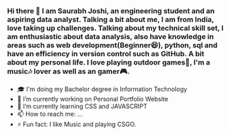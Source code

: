 ### Hi there 👋  I am Saurabh Joshi, an engineering student and an aspiring data analyst. Talking a bit about me, I am from India, love taking up challenges. Talking about my technical skill set, I am enthusiastic about data analysis, also have knowledge in areas such as web development(Beginner😆), python, sql and have an efficiency in version control such as GitHub. A bit about my personal life. I love playing outdoor games🏸, I'm a music🎶 lover as well as an gamer🎮.

- 🎓 I'm doing my Bachelor degree in Information Technology
- 🔭 I’m currently working on Personal Portfolio Website
- 🌱 I’m currently learning CSS and JAVASCRIPT
- 📫 How to reach me: ...
- ⚡ Fun fact: I like Music and playing CSGO.

